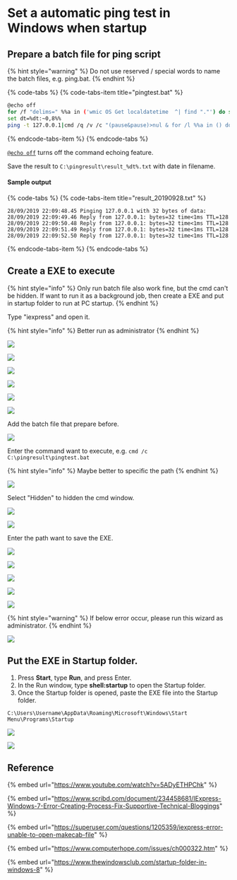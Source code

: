 # Set a automatic ping test in Windows when startup

## Prepare a batch file for ping script

{% hint style="warning" %}
Do not use reserved / special words to name the batch files, e.g. ping.bat.
{% endhint %}

{% code-tabs %}
{% code-tabs-item title="pingtest.bat" %}
```bash
@echo off
for /f "delims=" %%a in ('wmic OS Get localdatetime  ^| find "."') do set dt=%%a
set dt=%dt:~0,8%%
ping -t 127.0.0.1|cmd /q /v /c "(pause&pause)>nul & for /l %%a in () do (set /p "data=" && echo(!date! !time! !data!)&ping -n 2 127.0.0.1>nul" >> C:\pingresult\result_%dt%.txt
```
{% endcode-tabs-item %}
{% endcode-tabs %}

[`@echo off`](https://docs.microsoft.com/en-us/windows-server/administration/windows-commands/echo) turns off the command echoing feature.

Save the result to `C:\pingresult\result_%dt%.txt` with date in filename.

#### Sample output

{% code-tabs %}
{% code-tabs-item title="result\_20190928.txt" %}
```text
28/09/2019 22:09:48.45 Pinging 127.0.0.1 with 32 bytes of data:
28/09/2019 22:09:49.46 Reply from 127.0.0.1: bytes=32 time<1ms TTL=128
28/09/2019 22:09:50.48 Reply from 127.0.0.1: bytes=32 time<1ms TTL=128
28/09/2019 22:09:51.49 Reply from 127.0.0.1: bytes=32 time<1ms TTL=128
28/09/2019 22:09:52.50 Reply from 127.0.0.1: bytes=32 time<1ms TTL=128
```
{% endcode-tabs-item %}
{% endcode-tabs %}

## Create a EXE to execute 

{% hint style="info" %}
Only run batch file also work fine, but the cmd can't be hidden. If want to run it as a background job, then create a EXE and put in startup folder to run at PC startup.
{% endhint %}

Type "iexpress" and open it.

{% hint style="info" %}
Better run as administrator
{% endhint %}

![](../../.gitbook/assets/image%20%2835%29.png)



![](../../.gitbook/assets/image%20%2860%29.png)



![](../../.gitbook/assets/image%20%2875%29.png)



![](../../.gitbook/assets/image%20%2816%29.png)



![](../../.gitbook/assets/image%20%2876%29.png)



![](../../.gitbook/assets/image%20%2837%29.png)

Add the batch file that prepare before.

![](../../.gitbook/assets/image%20%2811%29.png)

Enter the command want to execute, e.g. `cmd /c C:\pingresult\pingtest.bat`

{% hint style="info" %}
Maybe better to specific the path
{% endhint %}

![](../../.gitbook/assets/image%20%2894%29.png)

Select "Hidden" to hidden the cmd window.

![](../../.gitbook/assets/image%20%2888%29.png)



![](../../.gitbook/assets/image%20%2881%29.png)

Enter the path want to save the EXE.

![](../../.gitbook/assets/image%20%2845%29.png)



![](../../.gitbook/assets/image%20%2896%29.png)



![](../../.gitbook/assets/image%20%2859%29.png)



![](../../.gitbook/assets/image%20%2843%29.png)



![](../../.gitbook/assets/image.png)

{% hint style="warning" %}
If below error occur, please run this wizard as administrator.
{% endhint %}

![](../../.gitbook/assets/image%20%2846%29.png)

## Put the EXE in Startup folder.

1. Press **Start**, type **Run**, and press Enter.
2. In the Run window, type **shell:startup** to open the Startup folder.
3. Once the Startup folder is opened, paste the EXE file into the Startup folder.

```text
C:\Users\Username\AppData\Roaming\Microsoft\Windows\Start Menu\Programs\Startup
```

![](../../.gitbook/assets/image%20%2848%29.png)

![](../../.gitbook/assets/image%20%2820%29.png)



## Reference

{% embed url="https://www.youtube.com/watch?v=5ADyETHPChk" %}

{% embed url="https://www.scribd.com/document/234458681/IExpress-Windows-7-Error-Creating-Process-Fix-Supportive-Technical-Bloggings" %}

{% embed url="https://superuser.com/questions/1205359/iexpress-error-unable-to-open-makecab-file" %}

{% embed url="https://www.computerhope.com/issues/ch000322.htm" %}

{% embed url="https://www.thewindowsclub.com/startup-folder-in-windows-8" %}





